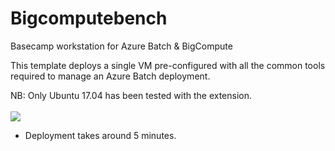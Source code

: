 # Bigcomputebench

Basecamp workstation for Azure Batch &amp; BigCompute 

This template deploys a single VM pre-configured with all the common tools required to manage an Azure Batch deployment. 

NB: Only Ubuntu 17.04 has been tested with the extension. 
<br><br>
<a href="https://portal.azure.com/#create/Microsoft.Template/uri/https%3A%2F%2Fraw.githubusercontent.com%2Fmkiernan%2Fbigcomputebench%2Fmaster%2Fbigcomputebench.json" target="_blank">
    <img src="http://azuredeploy.net/deploybutton.png"/>
</a>
<br>
* Deployment takes around 5 minutes.



